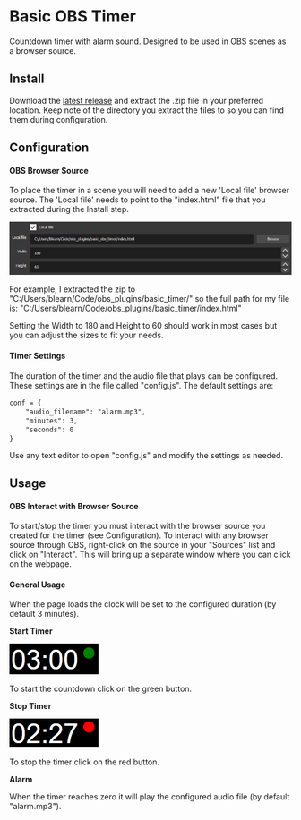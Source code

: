 # Basic OBS Timer

Countdown timer with alarm sound. Designed to be used in OBS scenes as a browser source.

## Install

Download the [latest release](https://github.com/learnb/basic_obs_timer/releases/download/v1.0/basic_obs_timer_v1-0.zip) and extract the .zip file in your preferred location. Keep note of the directory you extract the files to so you can find them during configuration.

## Configuration

#### OBS Browser Source

To place the timer in a scene you will need to add a new 'Local file' browser source. The 'Local file' needs to point to the "index.html" file that you extracted during the Install step.

![browser_source_settings](img/browser_source_settings.png)

For example, I extracted the zip to "C:/Users/blearn/Code/obs_plugins/basic_timer/" so the full path for my file is: "C:/Users/blearn/Code/obs_plugins/basic_timer/index.html"

Setting the Width to 180 and Height to 60 should work in most cases but you can adjust the sizes to fit your needs.

#### Timer Settings

The duration of the timer and the audio file that plays can be configured. These settings are in the file called "config.js".  The default settings are:

```
conf = {
    "audio_filename": "alarm.mp3",
    "minutes": 3,
    "seconds": 0
}
```

Use any text editor to open "config.js" and modify the settings as needed.

## Usage

#### OBS Interact with Browser Source

To start/stop the timer you must interact with the browser source you created for the timer (see Configuration). To interact with any browser source through OBS, right-click on the source in your "Sources" list and click on "Interact". This will bring up a separate window where you can click on the webpage.

#### General Usage

When the page loads the clock will be set to the configured duration (by default 3 minutes).

**Start Timer**

![start_timer](img/start_timer.png)

To start the countdown click on the green button.

**Stop Timer**

![stop_timer](img/stop_timer.png)

To stop the timer click on the red button.

**Alarm**

When the timer reaches zero it will play the configured audio file (by default "alarm.mp3").

